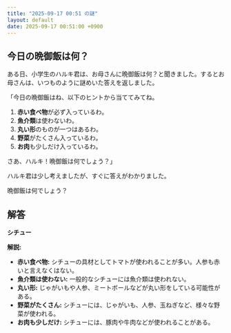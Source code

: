 ```yaml
---
title: "2025-09-17 00:51 の謎"
layout: default
date: 2025-09-17 00:51:00 +0900
---
```

## 今日の晩御飯は何？

ある日、小学生のハルキ君は、お母さんに晩御飯は何？と聞きました。するとお母さんは、いつものように謎めいた答えを返しました。

「今日の晩御飯はね、以下のヒントから当ててみてね。

1.  **赤い食べ物**が必ず入っているわ。
2.  **魚介類**は使わないわ。
3.  **丸い形**のものが一つはあるわ。
4.  **野菜**がたくさん入っているわ。
5.  **お肉**も少しだけ入っているわ。

さあ、ハルキ！晩御飯は何でしょう？」

ハルキ君は少し考えましたが、すぐに答えがわかりました。

晩御飯は何でしょう？

## 解答

**シチュー**

**解説:**

*   **赤い食べ物:** シチューの具材としてトマトが使われることが多い。人参も赤いと言えなくはない。
*   **魚介類は使わない:** 一般的なシチューには魚介類は使われない。
*   **丸い形:** じゃがいもや人参、ミートボールなどが丸い形をしている可能性がある。
*   **野菜がたくさん:** シチューには、じゃがいも、人参、玉ねぎなど、様々な野菜が使われる。
*   **お肉も少しだけ:** シチューには、豚肉や牛肉などが使われることがある。
